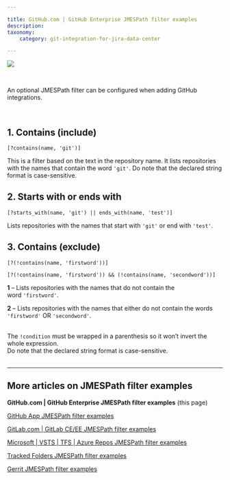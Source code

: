 ```yaml
---

title: GitHub.com | GitHub Enterprise JMESPath filter examples
description:
taxonomy:
    category: git-integration-for-jira-data-center

---
```


![](/wp-content/uploads/gij-github-mobile-logo-dark.png)

<br>

An optional JMESPath filter can be configured when adding GitHub integrations.

<br>

## 1\. Contains (include)

`[?contains(name, 'git')]`

This is a filter based on the text in the repository name. It lists repositories with the names that contain the word `'git'`. Do note that the declared string format is case-sensitive.

## 2\. Starts with or ends with

`[?starts_with(name, 'git') || ends_with(name, 'test')]`

Lists repositories with the names that start with `'git'` or end with `'test'`.

## 3\. Contains (exclude)

`[?(!contains(name, 'firstword'))]`

`[?(!contains(name, 'firstword')) && (!contains(name, 'secondword'))]`

**1** – Lists repositories with the names that do not contain the word `'firstword'`.

**2** – Lists repositories with the names that either do not contain the words `'firstword'` OR `'secondword'`.

<br>

<div class="bbb-callout bbb--note">
    <div class="irow">
    <div class="ilogobox">
        <span class="logoimg"></span>
    </div>
    <div class="imsgbox">
        The <code>!condition</code> must be wrapped in a parenthesis so it won’t invert the whole expression.
    </div>
    </div>
</div>

<div class="bbb-callout bbb--info">
    <div class="irow">
    <div class="ilogobox">
        <span class="logoimg"></span>
    </div>
    <div class="imsgbox">
        Do note that the declared string format is case-sensitive.
    </div>
    </div>
</div>
<br>

<hr>

## More articles on JMESPath filter examples

**GitHub.com \| GitHub Enterprise JMESPath filter examples** (this page)

[GitHub App JMESPath filter examples](/git-integration-for-jira-data-center/GitHub-App-JMESPath-filter-examples-gij-self-managed)

[GitLab.com \| GitLab CE/EE JMESPath filter examples](/git-integration-for-jira-data-center/GitLab-GitLab-CE-EE-JMESPath-filter-examples-gij-self-managed)

[Microsoft \| VSTS \| TFS \| Azure Repos JMESPath filter examples](/git-integration-for-jira-data-center/Microsoft-VSTS-TFS-Azure-Repos-JMESPath-filter-examples-gij-self-managed)

[Tracked Folders JMESPath filter examples](/git-integration-for-jira-data-center/Tracked-Folders-JMESPath-filter-examples-gij-self-managed)

[Gerrit JMESPath filter examples](/git-integration-for-jira-data-center/Gerrit-JMESPath-filter-examples-gij-self-managed)

